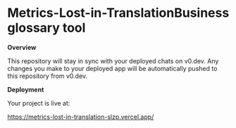 # Metrics-Lost-in-TranslationBusiness glossary tool

**Overview**

This repository will stay in sync with your deployed chats on v0.dev. Any changes you make to your deployed app will be automatically pushed to this repository from v0.dev.

**Deployment**

Your project is live at:

https://metrics-lost-in-translation-slzp.vercel.app/
